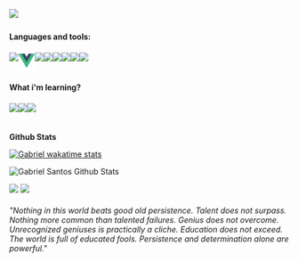 
<h1>
<img align="center" height="70" src="https://i.ibb.co/7XgGTgm/Soda-PDF-converted-687474703a2f2f322e62702e626c6f6773706f742e636f6d2f2d544f414b647746314d2d4d2f55667.png">
</h1>

**Languages and tools:**

<h4>
<img align="left" height="30" src="https://raw.githubusercontent.com/jakeliny/jakeliny/master/images/nodejs.png">
<img align="left" height="30" src="https://github.com/biandishilaji/teste-dev-php/blob/Gabriel-Rodrigues-dos-Santos/github/vue.png">
<img align="left" height="30" src="https://cdn.iconscout.com/icon/free/png-256/javascript-2752148-2284965.png">
<img align="left" height="30" src="https://upload.wikimedia.org/wikipedia/commons/thumb/8/84/Deno.svg/1200px-Deno.svg.png">
<img align="left" height="30" src="https://seeklogo.com/images/P/php-logo-ADE513E748-seeklogo.com.png">
<img align="left" height="30" src="https://upload.wikimedia.org/wikipedia/commons/thumb/9/9a/Laravel.svg/1200px-Laravel.svg.png">
<img align="left" height="30" src="https://upload.wikimedia.org/wikipedia/commons/thumb/c/c3/Python-logo-notext.svg/768px-Python-logo-notext.svg.png">
<img height="30" align="" src="https://raw.githubusercontent.com/jakeliny/jakeliny/master/images/linux.png">
<br>
<br>
</h4>

**What i'm learning?**

<h4>
    <img height="30" align="left" src="https://upload.wikimedia.org/wikipedia/commons/thumb/4/4c/Typescript_logo_2020.svg/1200px-Typescript_logo_2020.svg.png">
  <img height="30" align="left" src="https://i0.wp.com/blog.psantos.dev/wp-content/uploads/2019/04/phoenix-elixir.png?fit=400%2C400&ssl=1">
   <img height="30" align="left" src="https://warlord0blog.files.wordpress.com/2019/10/nuxtjs_logo.png">
 <br>
    <br>
</h4>



**Github Stats**
 
[![Gabriel wakatime stats](https://github-readme-stats.vercel.app/api/wakatime?username=santos)](https://github.com/anuraghazra/github-readme-stats)

![Gabriel Santos Github Stats](https://github-readme-stats.vercel.app/api?username=gabrieldev4&theme=light)

[![](https://komarev.com/ghpvc/?username=gabrieldev4&color=blue&label=Profile%20Views)](https://github.com/gabrieldev4/gabrieldev4)
[![](https://img.shields.io/github/followers/gabrieldev4?label=GitHub%20Followers)](https://github.com/gabrieldev4)

<h6>
    "Nothing in this world beats good old persistence. Talent does not surpass. Nothing more common than talented failures. Genius does not overcome. Unrecognized geniuses is practically a cliche. Education does not exceed. The world is full of educated fools. Persistence and determination alone are powerful."
    </h6>
    
